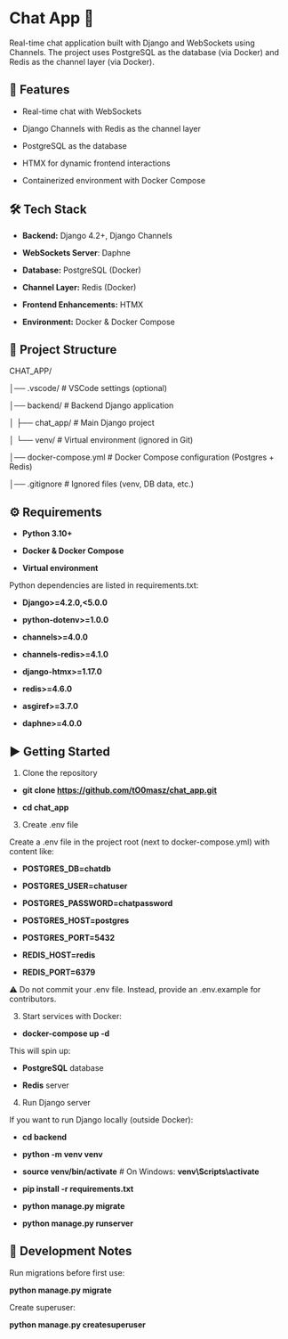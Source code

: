 # Chat App 💬



Real-time chat application built with Django and WebSockets using Channels.
The project uses PostgreSQL as the database (via Docker) and Redis as the channel layer (via Docker).



## 🚀 Features


- Real-time chat with WebSockets

- Django Channels with Redis as the channel layer

- PostgreSQL as the database

- HTMX for dynamic frontend interactions

- Containerized environment with Docker Compose



## 🛠 Tech Stack


- **Backend:** Django 4.2+, Django Channels

- **WebSockets Server**: Daphne

- **Database:** PostgreSQL (Docker)

- **Channel Layer:** Redis (Docker)

- **Frontend Enhancements:** HTMX

- **Environment:** Docker & Docker Compose



## 📂 Project Structure


CHAT_APP/

│── .vscode/               # VSCode settings (optional)

│── backend/               # Backend Django application

│   ├── chat_app/          # Main Django project

│   └── venv/              # Virtual environment (ignored in Git)

│── docker-compose.yml     # Docker Compose configuration (Postgres + Redis)

│── .gitignore             # Ignored files (venv, DB data, etc.)



## ⚙️ Requirements


- **Python 3.10+**

- **Docker & Docker Compose**

- **Virtual environment** 

Python dependencies are listed in requirements.txt:

- **Django>=4.2.0,<5.0.0**

- **python-dotenv>=1.0.0**

- **channels>=4.0.0**

- **channels-redis>=4.1.0**

- **django-htmx>=1.17.0**

- **redis>=4.6.0**

- **asgiref>=3.7.0**

- **daphne>=4.0.0**



## ▶️ Getting Started


1. Clone the repository
- **git clone https://github.com/tO0masz/chat_app.git**

- **cd chat_app**

3. Create .env file

Create a .env file in the project root (next to docker-compose.yml) with content like:

- **POSTGRES_DB=chatdb**

- **POSTGRES_USER=chatuser**

- **POSTGRES_PASSWORD=chatpassword**

- **POSTGRES_HOST=postgres**

- **POSTGRES_PORT=5432**

- **REDIS_HOST=redis**

- **REDIS_PORT=6379**



⚠️ Do not commit your .env file. Instead, provide an .env.example for contributors.


3. Start services with Docker:

- **docker-compose up -d**


This will spin up:

- **PostgreSQL** database

- **Redis** server

4. Run Django server

If you want to run Django locally (outside Docker):

- **cd backend**

- **python -m venv venv**

- **source venv/bin/activate**   # On Windows: **venv\Scripts\activate**

- **pip install -r requirements.txt**

- **python manage.py migrate**

- **python manage.py runserver**



## 🧪 Development Notes


Run migrations before first use:

**python manage.py migrate**


Create superuser:

**python manage.py createsuperuser**
